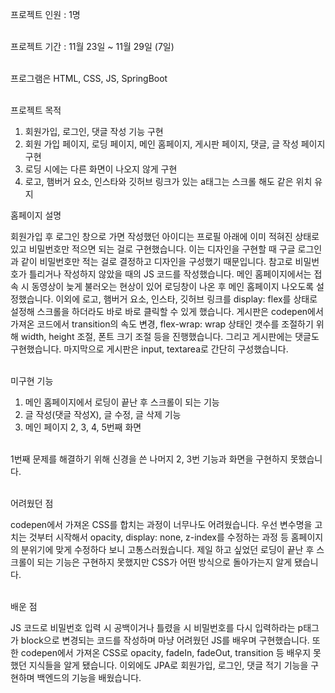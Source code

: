  프로젝트 인원 : 1명<br/><br/>
 
 프로젝트 기간 : 11월 23일 ~ 11월 29일 (7일)<br/><br/>

 프로그램은 HTML, CSS, JS, SpringBoot<br/><br/>


 프로젝트 목적<br/>
 
1. 회원가입, 로그인, 댓글 작성 기능 구현<br/>
2. 회원 가입 페이지, 로딩 페이지, 메인 홈페이지, 게시판 페이지, 댓글, 글 작성 페이지 구현
3. 로딩 시에는 다른 화면이 나오지 않게 구현
4. 로고, 햄버거 요소, 인스타와 깃허브 링크가 있는 a태그는 스크롤 해도 같은 위치 유지


홈페이지 설명<br/>

 회원가입 후 로그인 창으로 가면 작성했던 아이디는 프로필 아래에 이미 적혀진 상태로 있고 비밀번호만 적으면 되는 걸로 구현했습니다. 이는 디자인을 구현할 때 구글 로그인과 같이 비밀번호만 적는 걸로 결정하고 디자인을 구성했기 때문입니다. 참고로 비밀번호가 틀리거나 작성하지 않았을 때의 JS 코드를 작성했습니다. 메인 홈페이지에서는 접속 시 동영상이 늦게 불러오는 현상이 있어 로딩창이 나온 후 메인 홈페이지 나오도록 설정했습니다. 이외에 로고, 햄버거 요소, 인스타, 깃허브 링크를 display: flex를 상태로 설정해 스크롤을 하더라도 바로 바로 클릭할 수 있게 했습니다. 게시판은 codepen에서 가져온 코드에서 transition의 속도 변경, flex-wrap: wrap 상태인 갯수를 조절하기 위해 width, height 조절, 폰트 크기 조절 등을 진행했습니다. 그리고 게시판에는 댓글도 구현했습니다. 마지막으로 게시판은 input, textarea로 간단히 구성했습니다.<br/><br/>


미구현 기능<br/>

1. 메인 홈페이지에서 로딩이 끝난 후 스크롤이 되는 기능
2. 글 작성(댓글 작성X), 글 수정, 글 삭제 기능
3. 메인 페이지 2, 3, 4, 5번째 화면<br/><br/>

 1번째 문제를 해결하기 위해 신경을 쓴 나머지 2, 3번 기능과 화면을 구현하지 못했습니다.<br/><br/>


어려웠던 점<br/>

codepen에서 가져온 CSS를 합치는 과정이 너무나도 어려웠습니다. 우선 변수명을 고치는 것부터 시작해서 opacity, display: none, z-index를 수정하는 과정 등 홈페이지의 분위기에 맞게 수정하다 보니 고통스러웠습니다. 제일 하고 싶었던 로딩이 끝난 후 스크롤이 되는 기능은 구현하지 못했지만 CSS가 어떤 방식으로 돌아가는지 알게 됐습니다.<br/><br/>
 

배운 점<br/>

 JS 코드로 비밀번호 입력 시 공백이거나 틀렸을 시 비밀번호를 다시 입력하라는 p태그가 block으로 변경되는 코드를 작성하며 마냥 어려웠던 JS를 배우며 구현했습니다. 또한 codepen에서 가져온 CSS로 opacity, fadeIn, fadeOut, transition 등 배우지 못했던 지식들을 알게 됐습니다. 이외에도 JPA로 회원가입, 로그인, 댓글 적기 기능을 구현하며 백엔드의 기능을 배웠습니다.
 
